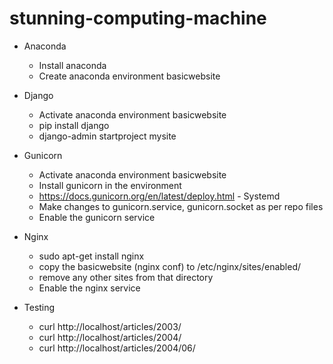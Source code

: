 # stunning-computing-machine
 - Anaconda
   - Install anaconda
   - Create anaconda environment basicwebsite

 - Django
   - Activate anaconda environment basicwebsite
   - pip install django
   - django-admin startproject mysite

 - Gunicorn
   - Activate anaconda environment basicwebsite
   - Install gunicorn in the environment
   - https://docs.gunicorn.org/en/latest/deploy.html - Systemd
   - Make changes to gunicorn.service, gunicorn.socket as per repo files
   - Enable the gunicorn service

 - Nginx
   - sudo apt-get install nginx
   - copy the basicwebsite (nginx conf) to /etc/nginx/sites/enabled/
   - remove any other sites from that directory
   - Enable the nginx service

 - Testing
   - curl http://localhost/articles/2003/
   - curl http://localhost/articles/2004/
   - curl http://localhost/articles/2004/06/
